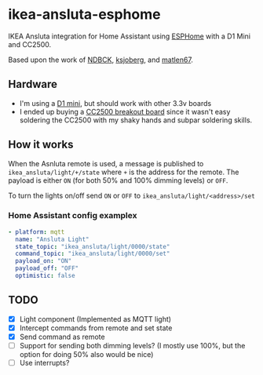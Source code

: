 # ikea-ansluta-esphome
IKEA Ansluta integration for Home Assistant using [ESPHome](https://esphome.io) with a D1 Mini and CC2500.

Based upon the work of [NDBCK](https://github.com/NDBCK/Ansluta-Remote-Controller), [ksjoberg](https://github.com/ksjoberg/ikea-ansluta-bridge), and [matlen67](https://github.com/matlen67/ansluta-control).

## Hardware
- I'm using a [D1 mini](https://docs.wemos.cc/en/latest/d1/d1_mini.html), but should work with other 3.3v boards
- I ended up buying a [CC2500 breakout board](https://www.ebay.co.uk/itm/CC2500-2-4GHz-Module-on-Breakout-Board-with-0-1-Header-Pins-UK-Stock-/262966744730) since it wasn't easy soldering the CC2500 with my shaky hands and subpar soldering skills.

## How it works
When the Asnluta remote is used, a message is published to `ikea_ansluta/light/+/state` where `+` is the address for the remote. The payload is either `ON` (for both 50% and 100% dimming levels) or `OFF`.

To turn the lights on/off send `ON` or `OFF` to `ikea_ansluta/light/<address>/set`

### Home Assistant config examplex
```yaml
- platform: mqtt
  name: "Ansluta Light"
  state_topic: "ikea_ansluta/light/0000/state"
  command_topic: "ikea_ansluta/light/0000/set"
  payload_on: "ON"
  payload_off: "OFF"
  optimistic: false
```

## TODO
- [X] Light component (Implemented as MQTT light)
- [X] Intercept commands from remote and set state
- [X] Send command as remote
- [ ] Support for sending both dimming levels? (I mostly use 100%, but the option for doing 50% also would be nice)
- [ ] Use interrupts?
